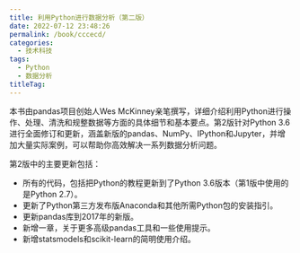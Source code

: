 ```yaml
---
title: 利用Python进行数据分析（第二版）
date: 2022-07-12 23:48:26
permalink: /book/cccecd/
categories:
  - 技术科技
tags:
  - Python
  - 数据分析
titleTag: 
---
```


本书由pandas项目创始人Wes McKinney亲笔撰写，详细介绍利用Python进行操作、处理、清洗和规整数据等方面的具体细节和基本要点。第2版针对Python 3.6进行全面修订和更新，涵盖新版的pandas、NumPy、IPython和Jupyter，并增加大量实际案例，可以帮助你高效解决一系列数据分析问题。

<!-- more -->

第2版中的主要更新包括：

- 所有的代码，包括把Python的教程更新到了Python 3.6版本（第1版中使用的是Python 2.7）。
- 更新了Python第三方发布版Anaconda和其他所需Python包的安装指引。
- 更新pandas库到2017年的新版。
- 新增一章，关于更多高级pandas工具和一些使用提示。
- 新增statsmodels和scikit-learn的简明使用介绍。

<BookShelf
album="https://cdn.staticaly.com/gh/jonsam-ng/image-hosting@master/oxygen-space/image.1ry3rqqziqao.png"
:pages="667"
link="https://www.aliyundrive.com/s/AHMYMb84VmB"
douban="https://book.douban.com/subject/30283996/"
author="[美] Wes McKinney"
publisher="机械工业出版社"
intro="本书详细介绍利用Python进行操作、处理、清洗和规整数据等方面的具体细节和基本要点。"
lang="中文"
/>
